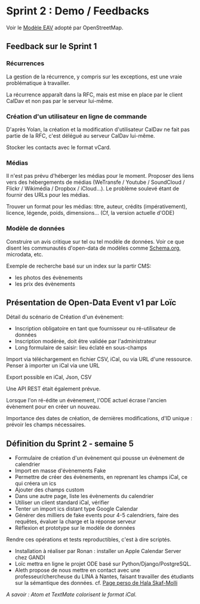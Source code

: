 # Sprint 2 : Demo / Feedbacks

Voir le [Modèle EAV](http://en.wikipedia.org/wiki/Entity%E2%80%93attribute%E2%80%93value_model) adopté par OpenStreetMap.

## Feedback sur le Sprint 1

### Récurrences

La gestion de la récurrence, y compris sur les exceptions, est une vraie problématique à travailler.

La récurrence apparaît dans la RFC, mais est mise en place par le client CalDav et non pas par le serveur lui-même.

### Création d'un utilisateur en ligne de commande

D'après Yolan, la création et la modification d'utilisateur CalDav ne fait pas partie de la RFC, c'est délégué au serveur CalDav lui-même.

Stocker les contacts avec le format vCard.

### Médias

Il n'est pas prévu d'héberger les médias pour le moment. 
Proposer des liens vers des hébergements de médias (WeTransfe / Youtube / SoundCloud / Flickr / Wikimédia / Dropbox / iCloud...). Le problème soulevé étant de fournir des URLs pour les médias.

Trouver un format pour les médias: titre, auteur, crédits (impérativement), licence, légende, poids, dimensions... (Cf, la version actuelle d'ODE)

### Modèle de données

Construire un avis critique sur tel ou tel modèle de données.
Voir ce que disent les communautés d'open-data de modèles comme [Schema.org](http://schema.org/), microdata, etc.

Exemple de recherche basé sur un index sur la partir CMS:
- les photos des évènements
- les prix des évènements

## Présentation de Open-Data Event v1 par Loïc

Détail du scénario de Création d'un évènement:
- Inscription obligatoire en tant que fournisseur ou ré-utilisateur de données
- Inscription modérée, doit être validée par l'administrateur
- Long formulaire de saisir: lieu éclaté en sous-champs

Import via téléchargement en fichier CSV, iCal, ou via URL d'une ressource.
Penser à importer un iCal via une URL

Export possible en iCal, Json, CSV

Une API REST était également prévue.

Lorsque l'on ré-édite un évènement, l'ODE actuel écrase l'ancien évènement pour en créer un nouveau. 

Importance des dates de création, de dernières modifications, d'ID unique : prévoir les champs nécessaires.


## Définition du Sprint 2 - semaine 5

- Formulaire de création d'un évènement qui pousse un évènement de calendrier
- Import en masse d'évènements Fake
- Permettre de créer des évènements, en reprenant les champs iCal, ce qui créera un ics
- Ajouter des champs custom
- Dans une autre page, liste les évènements du calendrier
- Utiliser un client standard iCal, vérifier
- Tenter un import ics distant type Google Calendar
- Générer des milliers de fake events pour 4-5 calendriers, faire des requêtes, évaluer la charge et la réponse serveur
- Réflexion et prototype sur le modèle de données

Rendre ces opérations et tests reproductibles, c'est à dire scriptés.

- Installation à réaliser par Ronan : installer un Apple Calendar Server chez GANDI
- Loïc mettra en ligne le projet ODE basé sur Python/Django/PostgreSQL.
- Aleth propose de nous mettre en contact avec une professeur/chercheuse du LINA à Nantes, faisant travailler des étudiants sur la sémantique des données. cf. [Page perso de Hala Skaf-Molli](http://pagesperso.lina.univ-nantes.fr/~skaf-h/pmwiki/pmwiki.php)


*A savoir : Atom et TextMate colorisent le format iCal.*
